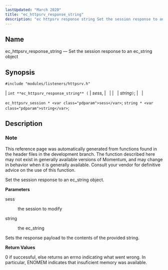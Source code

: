 ```yaml
---
lastUpdated: "March 2020"
title: "ec_httpsrv_response_string"
description: "ec httpsrv response string Set the session response to an ec string object int ec httpsrv response string sess string ec httpsrv session sess string string This reference page was automatically generated from functions found in the header files in the development branch The function described here may not exist..."
---
```


<a name="apis.ec_httpsrv_response_string"></a> 
## Name

ec_httpsrv_response_string — Set the session response to an ec_string object

## Synopsis

`#include "modules/listeners/httpsrv.h"`

| `int **ec_httpsrv_response_string** (` | <var class="pdparam">sess</var>, |   |
|   | <var class="pdparam">string</var>`)`; |   |

`ec_httpsrv_session * <var class="pdparam">sess</var>`;
`string * <var class="pdparam">string</var>`;<a name="idp53203696"></a> 
## Description

### Note

This reference page was automatically generated from functions found in the header files in the development branch. The function described here may not exist in generally available versions of Momentum, and may change in behavior when it is generally available. Consult your vendor for definitive advice on the use of this function.

Set the session response to an ec_string object.

**<a name="idp53206576"></a> Parameters**

<dl class="variablelist">

<dt>sess</dt>

<dd>

the session to modify

</dd>

<dt>string</dt>

<dd>

the ec_string

</dd>

</dl>

Sets the response payload to the contents of the provided string.

**<a name="idp53211648"></a> Return Values**

0 if successful, else returns an errno indicating what went wrong. In particular, ENOMEM indicates that insuficient memory was available.